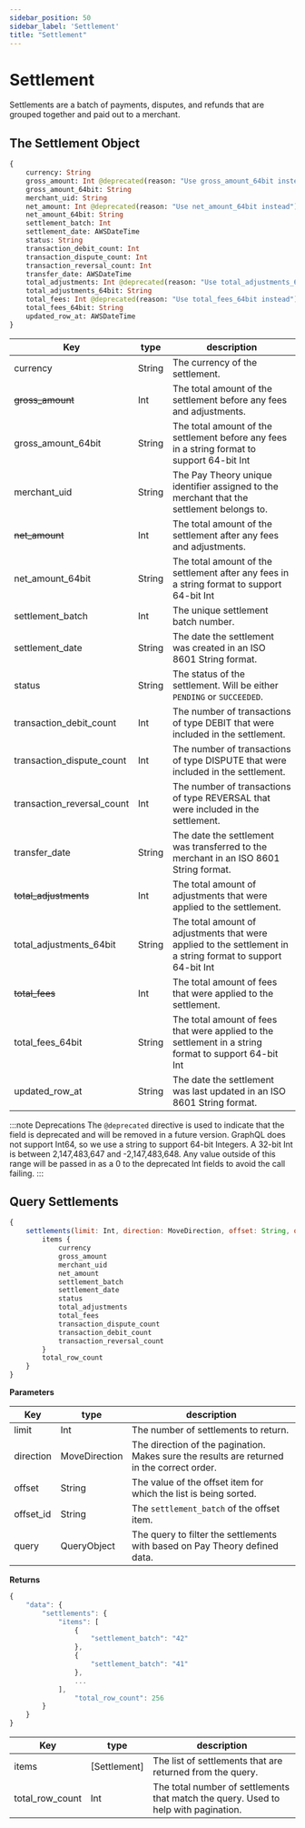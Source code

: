 ```yaml
---
sidebar_position: 50
sidebar_label: 'Settlement'
title: "Settlement"
---
```


# Settlement

Settlements are a batch of payments, disputes, and refunds that are grouped together and paid out to a merchant.

## The Settlement Object

```graphql
{
    currency: String
    gross_amount: Int @deprecated(reason: "Use gross_amount_64bit instead")
    gross_amount_64bit: String
    merchant_uid: String
    net_amount: Int @deprecated(reason: "Use net_amount_64bit instead")
    net_amount_64bit: String
    settlement_batch: Int
    settlement_date: AWSDateTime
    status: String
    transaction_debit_count: Int
    transaction_dispute_count: Int
    transaction_reversal_count: Int
    transfer_date: AWSDateTime
    total_adjustments: Int @deprecated(reason: "Use total_adjustments_64bit instead")
    total_adjustments_64bit: String
    total_fees: Int @deprecated(reason: "Use total_fees_64bit instead")
    total_fees_64bit: String
    updated_row_at: AWSDateTime
}
```

| Key                        | type   | description                                                                                                  |
|----------------------------|--------|--------------------------------------------------------------------------------------------------------------|
| currency                   | String | The currency of the settlement.                                                                              |
| ~~gross_amount~~           | Int    | The total amount of the settlement before any fees and adjustments.                                          |
| gross_amount_64bit         | String | The total amount of the settlement before any fees in a string format to support 64-bit Int                  |
| merchant_uid               | String | The Pay Theory unique identifier assigned to the merchant that the settlement belongs to.                    |
| ~~net_amount~~             | Int    | The total amount of the settlement after any fees and adjustments.                                           |
| net_amount_64bit           | String | The total amount of the settlement after any fees in a string format to support 64-bit Int                   |
| settlement_batch           | Int    | The unique settlement batch number.                                                                          |
| settlement_date            | String | The date the settlement was created in an ISO 8601 String format.                                            |
| status                     | String | The status of the settlement. Will be either `PENDING` or `SUCCEEDED`.                                       |
| transaction_debit_count    | Int    | The number of transactions of type DEBIT that were included in the settlement.                               |
| transaction_dispute_count  | Int    | The number of transactions of type DISPUTE that were included in the settlement.                             |
| transaction_reversal_count | Int    | The number of transactions of type REVERSAL that were included in the settlement.                            |
| transfer_date              | String | The date the settlement was transferred to the merchant in an ISO 8601 String format.                        |
| ~~total_adjustments~~      | Int    | The total amount of adjustments that were applied to the settlement.                                         |
| total_adjustments_64bit    | String | The total amount of adjustments that were applied to the settlement in a string format to support 64-bit Int |
| ~~total_fees~~             | Int    | The total amount of fees that were applied to the settlement.                                                |
| total_fees_64bit           | String | The total amount of fees that were applied to the settlement in a string format to support 64-bit Int        |
| updated_row_at             | String | The date the settlement was last updated in an ISO 8601 String format.                                       |

:::note Deprecations
The `@deprecated` directive is used to indicate that the field is deprecated and will be removed in a future version.
GraphQL does not support Int64, so we use a string to support 64-bit Integers.
A 32-bit Int is between 2,147,483,647 and -2,147,483,648. Any value outside of this range will be passed in as a 0 to the deprecated Int fields to avoid the call failing.
:::

## Query Settlements
```js
{
    settlements(limit: Int, direction: MoveDirection, offset: String, offset_id: String, query: QueryObject) {
        items {
            currency
            gross_amount
            merchant_uid
            net_amount
            settlement_batch
            settlement_date
            status
            total_adjustments
            total_fees
            transaction_dispute_count
            transaction_debit_count
            transaction_reversal_count
        }
        total_row_count
    }
}
```

**Parameters**

| Key       | type          | description                                                                                |
|-----------|---------------|--------------------------------------------------------------------------------------------|
| limit     | Int           | The number of settlements to return.                                                       |
| direction | MoveDirection | The direction of the pagination. Makes sure the results are returned in the correct order. |
| offset    | String        | The value of the offset item for which the list is being sorted.                           |
| offset_id | String        | The `settlement_batch` of the offset item.                                                 |
| query     | QueryObject   | The query to filter the settlements with based on Pay Theory defined data.                 |

**Returns**

```js
{
    "data": {
        "settlements": {
            "items": [
                {
                    "settlement_batch": "42"
                },
                {
                    "settlement_batch": "41"
                },
                ...
            ],
                "total_row_count": 256
        }
    }
}
```
| Key             | type         | description                                                                         |
|-----------------|--------------|-------------------------------------------------------------------------------------|
| items           | [Settlement] | The list of settlements that are returned from the query.                           |
| total_row_count | Int          | The total number of settlements that match the query. Used to help with pagination. |
